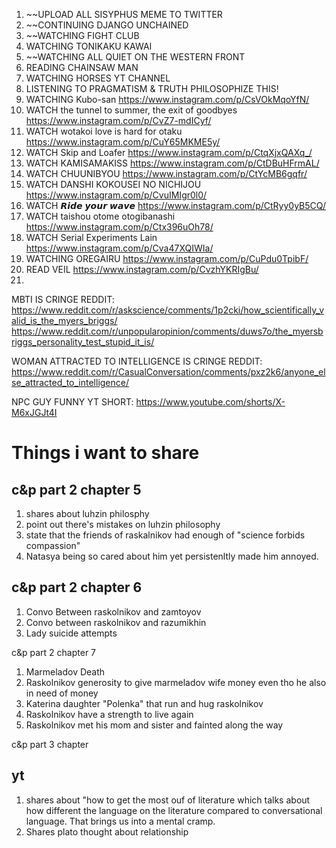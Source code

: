 1. ~~UPLOAD ALL SISYPHUS MEME TO TWITTER
2. ~~CONTINUING DJANGO UNCHAINED
3. ~~WATCHING FIGHT CLUB
4. WATCHING TONIKAKU KAWAI
5. ~~WATCHING ALL QUIET ON THE WESTERN FRONT
6. READING CHAINSAW MAN 
7. WATCHING HORSES YT CHANNEL
8. LISTENING TO PRAGMATISM & TRUTH PHILOSOPHIZE THIS!
9. WATCHING Kubo-san https://www.instagram.com/p/CsVOkMqoYfN/
10. WATCH the tunnel to summer, the exit of goodbyes https://www.instagram.com/p/CvZ7-mdICyf/
11. WATCH wotakoi love is hard for otaku https://www.instagram.com/p/CuY65MKME5y/
12. WATCH Skip and Loafer https://www.instagram.com/p/CtqXjxQAXq_/
13. WATCH KAMISAMAKISS https://www.instagram.com/p/CtDBuHFrmAL/
14. WATCH CHUUNIBYOU https://www.instagram.com/p/CtYcMB6gqfr/
15. WATCH DANSHI KOKOUSEI NO NICHIJOU https://www.instagram.com/p/CvuIMIgr0l0/
16. WATCH 𝙍𝙞𝙙𝙚 𝙮𝙤𝙪𝙧 𝙬𝙖𝙫𝙚 https://www.instagram.com/p/CtRyy0yB5CQ/
17. WATCH taishou otome otogibanashi https://www.instagram.com/p/Ctx396uOh78/
18. WATCH Serial Experiments Lain https://www.instagram.com/p/Cva47XQIWIa/
19. WATCHING OREGAIRU https://www.instagram.com/p/CuPdu0TpibF/
20. READ VEIL https://www.instagram.com/p/CvzhYKRIgBu/
21. 


MBTI IS CRINGE REDDIT:
https://www.reddit.com/r/askscience/comments/1p2cki/how_scientifically_valid_is_the_myers_briggs/
https://www.reddit.com/r/unpopularopinion/comments/duws7o/the_myersbriggs_personality_test_stupid_it_is/

WOMAN ATTRACTED TO INTELLIGENCE IS CRINGE REDDIT:
https://www.reddit.com/r/CasualConversation/comments/pxz2k6/anyone_else_attracted_to_intelligence/

NPC GUY FUNNY YT SHORT:
https://www.youtube.com/shorts/X-M6xJGJt4I

# Things i want to share

## c&p part 2 chapter 5
1. shares about luhzin philosphy
2. point out there's mistakes on luhzin philosophy
3. state that the friends of raskalnikov had enough of "science forbids compassion"
4. Natasya being so cared about him yet persistenltly made him annoyed.

## c&p part 2 chapter 6
1. Convo Between raskolnikov and zamtoyov
2. Convo between raskolnikov and razumikhin
3. Lady suicide attempts

c&p part 2 chapter 7
1. Marmeladov Death
2. Raskolnikov generosity to give marmeladov wife money even tho he also in need of money
3. Katerina daughter "Polenka" that run and hug raskolnikov
4. Raskolnikov have a strength to live again
5. Raskolnikov met his mom and sister and fainted along the way

c&p part 3 chapter 


## yt 
1. shares about "how to get the most ouf of literature which talks about how different the language on the literature compared to conversational language. That brings us into a mental cramp.
2. Shares plato thought about relationship



